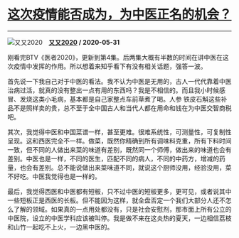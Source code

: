 # [这次疫情能否成为，为中医正名的机会？](https://www.zhihu.com/answer/1256840883)

-----------------------------------------------------------------

![又又2020](https://pic1.zhimg.com/v2-c48dd5cd173b69a1f166a87b03380adf.jpg?source=1940ef5c "又又2020")&emsp;**[又又2020](https://www.zhihu.com/people/you-you-72-5-71) / 2020-05-31**

刚看完BTV《医者2020》，更新到第4集。后两集大概有半数的时间在讲中医在这次疫情中发挥的作用。所以想着来知乎看下有没有相关话题，强答一波。

首先说一下我自己对于中医的看法。我不认为中医是无用的，古人一代代靠着中医治病过活，就真的没有整出一点有用的东西吗？我是不相信的。而且我小时候感冒、发烧这类小毛病，基本都是自己家整点车前草煮了喝。人参 铁皮石斛这些补品不是照样卖的贵，总不至于全中国古人和当代人都在用命和钱在为中医交智商税吧。

其次，我觉得中医和中国菜谱一样，甚至更难。很难系统性，可测量性，可复制性呈现。这和西医完全不一样。做菜，既然你精确到所有调味料克重，所有下料时间一致，但不同的人做出来菜的味道有差别，既然同一个师傅，做出来的味道也会有差别。中医也是一样，不同的医生，匹配不同的病人，不同的中药方，增减的药量，也会有差别。总不能说做出来菜味道不同，就说这个厨师没用，经验没用，菜不好吃。中医我觉得也是一样的。

最后，我觉得西医和中医都有短板，只不过中医的短板更多，更可见，或者说其中一些短板正是西医的长板。但不能因为这样，就全盘否定一个我们大部分人还不怎么了解的领域。如果真的一点用处都没有，只是社会安慰剂，那市面上所有公立的中医院，设立的中医学科应该被叫停。我是做不来在这炎热的夏天，一边相信荔枝和山竹一起吃不上火，一边黑中医的。

